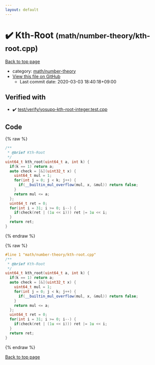 ```yaml
---
layout: default
---
```


<!-- mathjax config similar to math.stackexchange -->
<script type="text/javascript" async
  src="https://cdnjs.cloudflare.com/ajax/libs/mathjax/2.7.5/MathJax.js?config=TeX-MML-AM_CHTML">
</script>
<script type="text/x-mathjax-config">
  MathJax.Hub.Config({
    TeX: { equationNumbers: { autoNumber: "AMS" }},
    tex2jax: {
      inlineMath: [ ['$','$'] ],
      processEscapes: true
    },
    "HTML-CSS": { matchFontHeight: false },
    displayAlign: "left",
    displayIndent: "2em"
  });
</script>

<script type="text/javascript" src="https://cdnjs.cloudflare.com/ajax/libs/jquery/3.4.1/jquery.min.js"></script>
<script src="https://cdn.jsdelivr.net/npm/jquery-balloon-js@1.1.2/jquery.balloon.min.js" integrity="sha256-ZEYs9VrgAeNuPvs15E39OsyOJaIkXEEt10fzxJ20+2I=" crossorigin="anonymous"></script>
<script type="text/javascript" src="../../../assets/js/copy-button.js"></script>
<link rel="stylesheet" href="../../../assets/css/copy-button.css" />


# :heavy_check_mark: Kth-Root <small>(math/number-theory/kth-root.cpp)</small>

<a href="../../../index.html">Back to top page</a>

* category: <a href="../../../index.html#d4a327615e3a055131f0682831111ce2">math/number-theory</a>
* <a href="{{ site.github.repository_url }}/blob/master/math/number-theory/kth-root.cpp">View this file on GitHub</a>
    - Last commit date: 2020-03-03 18:40:18+09:00




## Verified with

* :heavy_check_mark: <a href="../../../verify/test/verify/yosupo-kth-root-integer.test.cpp.html">test/verify/yosupo-kth-root-integer.test.cpp</a>


## Code

<a id="unbundled"></a>
{% raw %}
```cpp
/**
 * @brief Kth-Root
 */
uint64_t kth_root(uint64_t a, int k) {
  if(k == 1) return a;
  auto check = [&](uint32_t x) {
    uint64_t mul = 1;
    for(int j = 0; j < k; j++) {
      if(__builtin_mul_overflow(mul, x, &mul)) return false;
    }
    return mul <= a;
  };
  uint64_t ret = 0;
  for(int i = 31; i >= 0; i--) {
    if(check(ret | (1u << i))) ret |= 1u << i;
  }
  return ret;
}

```
{% endraw %}

<a id="bundled"></a>
{% raw %}
```cpp
#line 1 "math/number-theory/kth-root.cpp"
/**
 * @brief Kth-Root
 */
uint64_t kth_root(uint64_t a, int k) {
  if(k == 1) return a;
  auto check = [&](uint32_t x) {
    uint64_t mul = 1;
    for(int j = 0; j < k; j++) {
      if(__builtin_mul_overflow(mul, x, &mul)) return false;
    }
    return mul <= a;
  };
  uint64_t ret = 0;
  for(int i = 31; i >= 0; i--) {
    if(check(ret | (1u << i))) ret |= 1u << i;
  }
  return ret;
}

```
{% endraw %}

<a href="../../../index.html">Back to top page</a>

